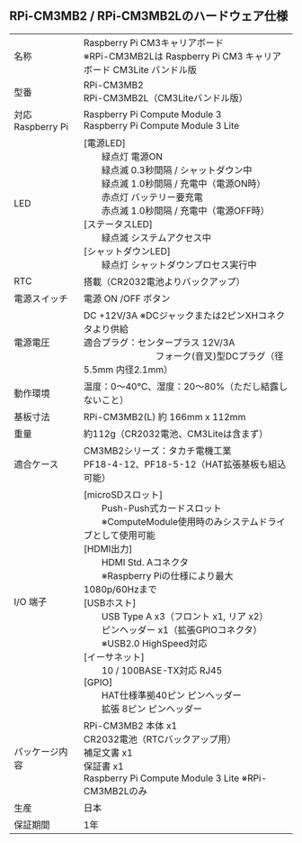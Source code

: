 ## RPi-CM3MB2 / RPi-CM3MB2Lのハードウェア仕様
|||
|:-----|:-----|
|名称| Raspberry Pi CM3キャリアボード<br>※RPi-CM3MB2Lは Raspberry Pi CM3 キャリアボード CM3Lite バンドル版|
|型番|RPi-CM3MB2<br>RPi-CM3MB2L（CM3Liteバンドル版）|
|対応 Raspberry Pi|Raspberry Pi Compute Module 3<br>Raspberry Pi Compute Module 3 Lite|
|LED|[電源LED]<br>　　緑点灯 電源ON<br>　　緑点滅 0.3秒間隔 / シャットダウン中<br>　　緑点滅 1.0秒間隔 / 充電中（電源ON時）<br>　　赤点灯 バッテリー要充電<br>　　赤点滅 1.0秒間隔 / 充電中（電源OFF時） <br>[ステータスLED]<br>　　緑点滅 システムアクセス中<br>[シャットダウンLED]<br>　　緑点灯 シャットダウンプロセス実行中|
|RTC|搭載（CR2032電池よりバックアップ）|
|電源スイッチ|電源 ON /OFF ボタン|
|電源電圧|DC +12V/3A ※DCジャックまたは2ピンXHコネクタより供給<br>適合プラグ：センタープラス 12V/3A<br>　　　　　　　　フォーク(音叉)型DCプラグ（径5.5mm 内径2.1mm） |
|動作環境|温度：0～40℃、湿度：20～80%（ただし結露しないこと）|
|基板寸法|RPi-CM3MB2(L) 約 166mm x 112mm|
|重量|約112g（CR2032電池、CM3Liteは含まず）|
|適合ケース|CM3MB2シリーズ：タカチ電機工業<br>PF18-4-12、PF18-5-12（HAT拡張基板も組込可能）|
|I/O 端子|[microSDスロット]<br>　　Push-Push式カードスロット<br>　　※ComputeModule使用時のみシステムドライブとして使用可能<br>[HDMI出力]<br>　　HDMI Std. Aコネクタ<br>　　※Raspberry Piの仕様により最大1080p/60Hzまで<br>[USBホスト]<br>　　USB Type A x3（フロント x1, リア x2）<br>　　ピンヘッダー x1（拡張GPIOコネクタ）<br>　　※USB2.0 HighSpeed対応<br>[イーサネット]<br>　　10 / 100BASE-TX対応 RJ45<br>[GPIO]<br>　　HAT仕様準拠40ピン ピンヘッダー<br>　　拡張 8ピン ピンヘッダー|
|パッケージ内容|RPi-CM3MB2 本体 x1<br>CR2032電池（RTCバックアップ用）<br>補足文書 x1<br>保証書 x1<br>Raspberry Pi Compute Module 3 Lite ※RPi-CM3MB2Lのみ|
|生産|日本|
|保証期間|1年|
